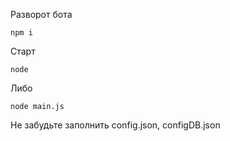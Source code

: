 Разворот бота 

```
npm i
```

Старт

```
node
```

Либо

```
node main.js
```


Не забудьте заполнить config.json, configDB.json
